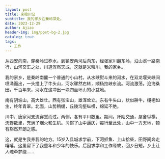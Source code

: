 ```yaml
---
layout: post
title: 米粮川记
subtitle: 我的家乡在秦岭深处。
date: 2023-12-29
author: Ajiao
header-img: img/post-bg-2.jpg
catalog: true
tags:
  - 工作
---
```

从西安向南，穿秦岭过柞水，到镇安两河后向东，经张家川翻东岭，沿山溪一路南行，山河交汇之处，川道浑然天成，这就是米粮川，我的家乡。

我的家乡，是秦岭南麓一个普通的小山村。从水峡熨斗来的河水，在双龙堰夹峡间喷涌而出，一头撞上了牛头山，河水骤然右转，顺杨拉峡东流。河流激荡，沧海桑田，千百年来，河水在这冲出一块四面环山的小盆地。

南有阴坡山，高大雄壮。西有张宝山，雄浑耸立。东有牛头山，状似耕牛，栩栩如生，终年青翠。北面，山势稍缓，丘陵沟壑纵横，绵延不绝。

川中，唐家河支流穿堂而过。两侧，各有平川数里。期间，阡陌交通，屋舍纵横，沃野数里，充满了烟火和生机。习惯了山中逼仄，每行至此处，山中一方天地，顿有豁然开朗之感。

这，就是生我养我的地方。15岁入县城求学前，下河抓鱼、上山拾柴，田野间奔走嘻嘻，这里留下了我童年和少年的快乐。后因求学和工作缘故，回乡日短，乡土让人魂牵梦绕……









